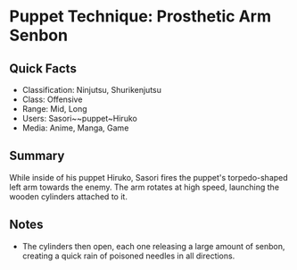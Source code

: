 # Puppet Technique: Prosthetic Arm Senbon

## Quick Facts
- Classification: Ninjutsu, Shurikenjutsu
- Class: Offensive
- Range: Mid, Long
- Users: Sasori~~puppet~Hiruko
- Media: Anime, Manga, Game

## Summary
While inside of his puppet Hiruko, Sasori fires the puppet's torpedo-shaped left arm towards the enemy. The arm rotates at high speed, launching the wooden cylinders attached to it.

## Notes
- The cylinders then open, each one releasing a large amount of senbon, creating a quick rain of poisoned needles in all directions.
